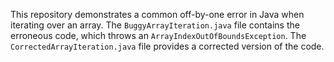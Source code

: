 This repository demonstrates a common off-by-one error in Java when iterating over an array. The `BuggyArrayIteration.java` file contains the erroneous code, which throws an `ArrayIndexOutOfBoundsException`. The `CorrectedArrayIteration.java` file provides a corrected version of the code.
